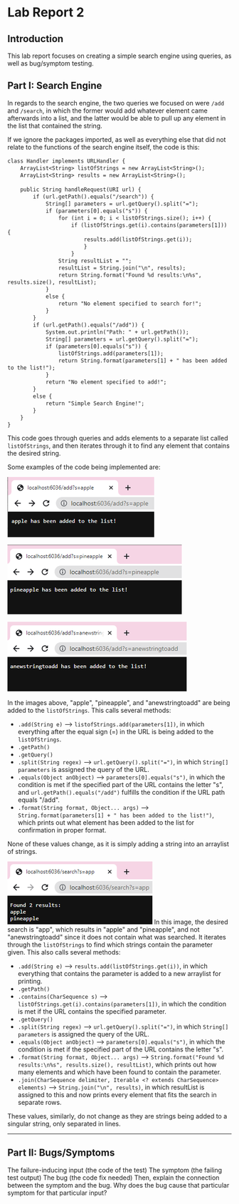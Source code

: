 # Lab Report 2
## Introduction
This lab report focuses on creating a simple search engine using queries, as well as bug/symptom testing.




## Part I: Search Engine 
In regards to the search engine, the two queries we focused on were `/add` and `/search`, in which the former would add whatever element came afterwards into a list, and the latter would be able to pull up any element in the list that contained the string. 

If we ignore the packages imported, as well as everything else that did not relate to the functions of the search engine itself, the code is this:
```
class Handler implements URLHandler {
    ArrayList<String> listOfStrings = new ArrayList<String>();
    ArrayList<String> results = new ArrayList<String>();

    public String handleRequest(URI url) {
        if (url.getPath().equals("/search")) {
            String[] parameters = url.getQuery().split("=");
            if (parameters[0].equals("s")) {
                for (int i = 0; i < listOfStrings.size(); i++) {
                    if (listOfStrings.get(i).contains(parameters[1])) {
                        results.add(listOfStrings.get(i));
                        }
                    }
                String resultList = "";
                resultList = String.join("\n", results);
                return String.format("Found %d results:\n%s", results.size(), resultList); 
            }
            else {
                return "No element specified to search for!";
            }
        }
        if (url.getPath().equals("/add")) {
            System.out.println("Path: " + url.getPath());
            String[] parameters = url.getQuery().split("=");
            if (parameters[0].equals("s")) {
                listOfStrings.add(parameters[1]);
                return String.format(parameters[1] + " has been added to the list!");
            }
            return "No element specified to add!";
        }
        else {
            return "Simple Search Engine!";
        }
    }
}
```
This code goes through queries and adds elements to a separate list called `listOfStrings`, and then iterates through it to find any element that contains the desired string.


Some examples of the code being implemented are:

![Image](Screenshot9.png)

![Image](Screenshot10.png)

![Image](Screenshot11.png)

In the images above, "apple", "pineapple", and "anewstringtoadd" are being added to the `listOfStrings`. This calls several methods: 
* `.add(String e)` --> `listofStrings.add(parameters[1])`, in which everything after the equal sign (=) in the URL is being added to the `listOfStrings`.
* `.getPath()`
* `.getQuery()`
* `.split(String regex)` --> `url.getQuery().split("=")`, in which `String[] parameters` is assigned the query of the URL.
* `.equals(Object anObject)` --> `parameters[0].equals("s")`, in which the condition is met if the specified part of the URL contains the letter "s", and `url.getPath().equals("/add")` fulfills the condition if the URL path equals "/add".
* `.format(String format, Object... args)` --> `String.format(parameters[1] + " has been added to the list!")`, which prints out what element has been added to the list for confirmation in proper format.

None of these values change, as it is simply adding a string into an arraylist of strings. 

![Image](Screenshot12.png)
In this image, the desired search is "app", which results in "apple" and "pineapple", and not "anewstringtoadd" since it does not contain what was searched. It iterates through the `listOfStrings` to find which strings contain the parameter given. This also calls several methods: 
* `.add(String e)` --> `results.add(listOfStrings.get(i))`, in which everything that contains the parameter is added to a new arraylist for printing.
* `.getPath()`
* `.contains(CharSequence s)` --> `listOfStrings.get(i).contains(parameters[1])`, in which the condition is met if the URL contains the specified parameter.
* `.getQuery()`
* `.split(String regex)` --> `url.getQuery().split("=")`, in which `String[] parameters` is assigned the query of the URL.
* `.equals(Object anObject)` --> `parameters[0].equals("s")`, in which the condition is met if the specified part of the URL contains the letter "s". 
* `.format(String format, Object... args)` --> `String.format("Found %d results:\n%s", results.size(), resultList)`, which prints out how many elements and which have been found to contain the parameter. 
* `.join(CharSequence delimiter, Iterable <? extends CharSequence> elements)` --> `String.join("\n", results)`, in which resultList is assigned to this and now prints every element that fits the search in separate rows.

These values, similarly, do not change as they are strings being added to a singular string, only separated in lines.

***

## Part II: Bugs/Symptoms 




The failure-inducing input (the code of the test)
The symptom (the failing test output)
The bug (the code fix needed)
Then, explain the connection between the symptom and the bug. Why does the bug cause that particular symptom for that particular input?
